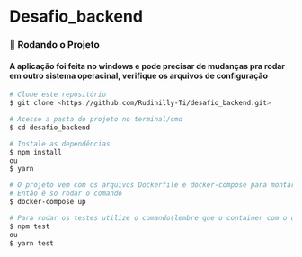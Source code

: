 # Desafio_backend
### 🎲 Rodando o Projeto
#### A aplicação foi feita no windows e pode precisar de mudanças pra rodar em outro sistema operacinal, verifique os arquivos de configuração
```bash
# Clone este repositório
$ git clone <https://github.com/Rudinilly-Ti/desafio_backend.git>

# Acesse a pasta do projeto no terminal/cmd
$ cd desafio_backend

# Instale as dependências
$ npm install
ou
$ yarn

# O projeto vem com os arquivos Dockerfile e docker-compose para montar os containers
# Então é so rodar o comando
$ docker-compose up

# Para rodar os testes utilize o comando(lembre que o container com o db precisa estar ativo)
$ npm test
ou
$ yarn test

```

